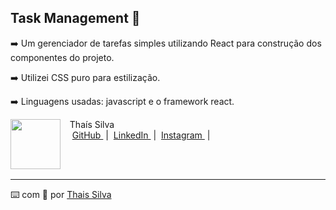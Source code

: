 ## Task Management 📝

➡️ Um gerenciador de tarefas simples utilizando React para construção dos componentes do projeto.

➡️ Utilizei CSS puro para estilização.

➡️ Linguagens usadas: javascript e o framework react.

<p>
    <img 
      align=left 
      margin=10 
      width=80 
      src="https://avatars.githubusercontent.com/u/146444761?s=400&u=a729d3a1bc1eb5020bb51ea8d8b5bbe3aa6b27be&v=4"
    />
    <p>&nbsp&nbsp&nbspThaís Silva<br>
    &nbsp&nbsp&nbsp
    <a 
        href="https://github.com/Thaiss26">
        GitHub
    </a>
    &nbsp;|&nbsp;
    <a 
        href="https://www.linkedin.com/in/tha%C3%ADssilva26/">
        LinkedIn
    </a>
    &nbsp;|&nbsp;
    <a 
        href="https://www.instagram.com/thaiss15__/">
        Instagram
    </a>
    &nbsp;|&nbsp;</p>
</p>
<br/><br/>
<p>

---

⌨️ com 💜 por [Thais Silva](https://github.com/Thaiss26)


